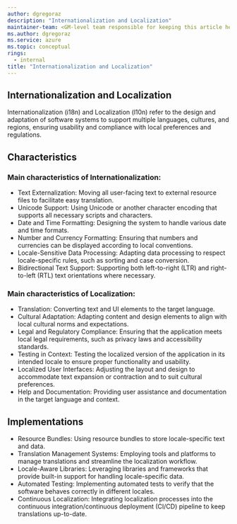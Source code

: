 ```yaml
---
author: dgregoraz
description: "Internationalization and Localization"
maintainer-team: <GM-level team responsible for keeping this article healthy over time>
ms.author: dgregoraz
ms.service: azure
ms.topic: conceptual
rings:
  - internal
title: "Internationalization and Localization"
---
```


## Internationalization and Localization
Internationalization (i18n) and Localization (l10n) refer to the design and adaptation of software systems to support multiple languages, cultures, and regions, ensuring usability and compliance with local preferences and regulations.

## Characteristics
### Main characteristics of Internationalization:

- Text Externalization: Moving all user-facing text to external resource files to facilitate easy translation.
- Unicode Support: Using Unicode or another character encoding that supports all necessary scripts and characters.
- Date and Time Formatting: Designing the system to handle various date and time formats.
- Number and Currency Formatting: Ensuring that numbers and currencies can be displayed according to local conventions.
- Locale-Sensitive Data Processing: Adapting data processing to respect locale-specific rules, such as sorting and case conversion.
- Bidirectional Text Support: Supporting both left-to-right (LTR) and right-to-left (RTL) text orientations where necessary.

### Main characteristics of Localization:
- Translation: Converting text and UI elements to the target language.
- Cultural Adaptation: Adapting content and design elements to align with local cultural norms and expectations.
- Legal and Regulatory Compliance: Ensuring that the application meets local legal requirements, such as privacy laws and accessibility standards.
- Testing in Context: Testing the localized version of the application in its intended locale to ensure proper functionality and usability.
- Localized User Interfaces: Adjusting the layout and design to accommodate text expansion or contraction and to suit cultural preferences.
- Help and Documentation: Providing user assistance and documentation in the target language and context.

## Implementations

- Resource Bundles: Using resource bundles to store locale-specific text and data.
- Translation Management Systems: Employing tools and platforms to manage translations and streamline the localization workflow.
- Locale-Aware Libraries: Leveraging libraries and frameworks that provide built-in support for handling locale-specific data.
- Automated Testing: Implementing automated tests to verify that the software behaves correctly in different locales.
- Continuous Localization: Integrating localization processes into the continuous integration/continuous deployment (CI/CD) pipeline to keep translations up-to-date.
